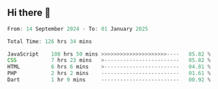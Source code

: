 ## Hi there 👋
<!--START_SECTION:Muni-->

```Javascript
From: 14 September 2024 - To: 01 January 2025

Total Time: 126 hrs 34 mins

JavaScript    108 hrs 50 mins >>>>>>>>>>>>>>>>>>>>>----   85.82 %
CSS           7 hrs 23 mins   >------------------------   05.82 %
HTML          6 hrs 6 mins    >------------------------   04.81 %
PHP           2 hrs 2 mins    -------------------------   01.61 %
Dart          1 hr 9 mins     -------------------------   00.92 %
```

<!--END_SECTION:Muni-->
